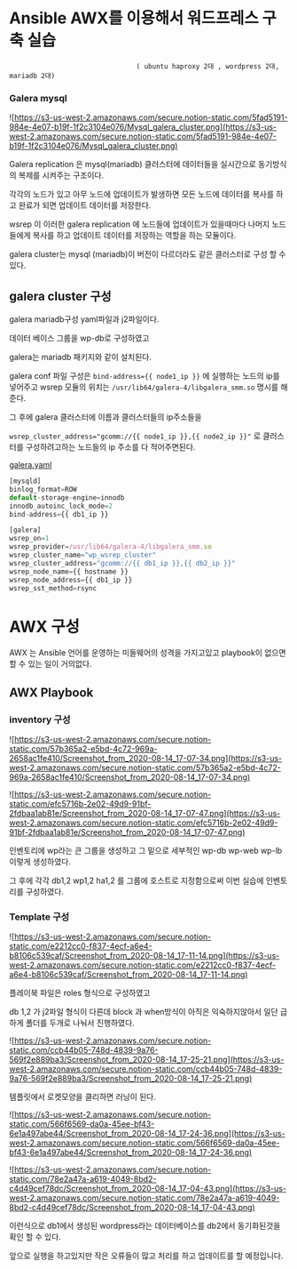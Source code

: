 # Ansible AWX를 이용해서 워드프레스 구축 실습

                                    ( ubuntu haproxy 2대 , wordpress 2대, mariadb 2대) 


### Galera mysql

![https://s3-us-west-2.amazonaws.com/secure.notion-static.com/5fad5191-984e-4e07-b19f-1f2c3104e076/Mysql_galera_cluster.png](https://s3-us-west-2.amazonaws.com/secure.notion-static.com/5fad5191-984e-4e07-b19f-1f2c3104e076/Mysql_galera_cluster.png)

Galera replication 은 mysql(mariadb) 클러스터에 데이터들을 실시간으로 동기방식의 복제를 시켜주는 구조이다.

각각의 노드가 있고 아무 노드에 업데이트가 발생하면 모든 노드에 데이터를 복사를 하고 완료가 되면 업데이트 데이터를 저장한다.

wsrep 이 이러한 galera replication 에 노드들에 업데이트가 있을때마다 나머지 노드들에게 복사를 하고 업데이트 데이터를 저장하는 역할을 하는 모듈이다. 

galera cluster는 mysql (mariadb)이 버전이 다르더라도 같은 클러스터로 구성 할 수 있다.

## galera cluster 구성

galera mariadb구성 yaml파일과 j2파일이다.

데이터 베이스 그룹을 wp-db로 구성하였고 

galera는 mariadb 패키지와 같이 설치된다.

galera conf 파일 구성은  `bind-address={{ node1_ip }}` 에 실행하는 노드의 ip를 넣어주고  wsrep 모듈의 위치는 `/usr/lib64/galera-4/libgalera_smm.so` 명시를 해준다.

그 후에 galera 클러스터에 이름과 클러스터들의 ip주소들을 

`wsrep_cluster_address="gcomm://{{ node1_ip }},{{ node2_ip }}"` 로 클러스터를 구성하려고하는 노드들의 ip 주소를 다 적어주면된다.

[galera.yaml](https://s3-us-west-2.amazonaws.com/secure.notion-static.com/05f04c49-7742-43c8-bca5-e89b36f1608a/galera.yaml)

```jsx
[mysqld]
binlog_format=ROW
default-storage-engine=innodb
innodb_autoinc_lock_mode=2
bind-address={{ db1_ip }}

[galera]
wsrep_on=1
wsrep_provider=/usr/lib64/galera-4/libgalera_smm.so 
wsrep_cluster_name="wp_wsrep_cluster"
wsrep_cluster_address="gcomm://{{ db1_ip }},{{ db2_ip }}"
wsrep_node_name={{ hostname }}
wsrep_node_address={{ db1_ip }}
wsrep_sst_method=rsync
```

# AWX 구성

AWX 는 Ansible 언어를 운영하는 미들웨어의 성격을 가지고있고 playbook이 없으면 할 수 있는 일이 거의없다.

## AWX Playbook

### inventory 구성

![https://s3-us-west-2.amazonaws.com/secure.notion-static.com/57b365a2-e5bd-4c72-969a-2658ac1fe410/Screenshot_from_2020-08-14_17-07-34.png](https://s3-us-west-2.amazonaws.com/secure.notion-static.com/57b365a2-e5bd-4c72-969a-2658ac1fe410/Screenshot_from_2020-08-14_17-07-34.png)

![https://s3-us-west-2.amazonaws.com/secure.notion-static.com/efc5716b-2e02-49d9-91bf-2fdbaa1ab81e/Screenshot_from_2020-08-14_17-07-47.png](https://s3-us-west-2.amazonaws.com/secure.notion-static.com/efc5716b-2e02-49d9-91bf-2fdbaa1ab81e/Screenshot_from_2020-08-14_17-07-47.png)

인벤토리에 wp라는 큰 그룹을 생성하고 그 밑으로 세부적인 wp-db wp-web wp-lb이렇게 생성하였다.

그 후에 각각 db1,2 wp1,2 ha1,2 를 그룹에 호스트로 지정함으로써 이번 실습에 인벤토리를 구성하였다.

### Template 구성

![https://s3-us-west-2.amazonaws.com/secure.notion-static.com/e2212cc0-f837-4ecf-a6e4-b8106c539caf/Screenshot_from_2020-08-14_17-11-14.png](https://s3-us-west-2.amazonaws.com/secure.notion-static.com/e2212cc0-f837-4ecf-a6e4-b8106c539caf/Screenshot_from_2020-08-14_17-11-14.png)

플레이북 파일은 roles 형식으로 구성하였고 

db 1,2 가  j2파일 형식이 다른데 block 과 when방식이 아직은 익숙하지않아서 일단 급하게 폴더를 두개로 나눠서 진행하였다.

![https://s3-us-west-2.amazonaws.com/secure.notion-static.com/ccb44b05-748d-4839-9a76-569f2e889ba3/Screenshot_from_2020-08-14_17-25-21.png](https://s3-us-west-2.amazonaws.com/secure.notion-static.com/ccb44b05-748d-4839-9a76-569f2e889ba3/Screenshot_from_2020-08-14_17-25-21.png)

템플릿에서 로켓모양을 클리하면 러닝이 된다.

![https://s3-us-west-2.amazonaws.com/secure.notion-static.com/566f6569-da0a-45ee-bf43-6e1a497abe44/Screenshot_from_2020-08-14_17-24-36.png](https://s3-us-west-2.amazonaws.com/secure.notion-static.com/566f6569-da0a-45ee-bf43-6e1a497abe44/Screenshot_from_2020-08-14_17-24-36.png)

![https://s3-us-west-2.amazonaws.com/secure.notion-static.com/78e2a47a-a619-4049-8bd2-c4d49cef78dc/Screenshot_from_2020-08-14_17-04-43.png](https://s3-us-west-2.amazonaws.com/secure.notion-static.com/78e2a47a-a619-4049-8bd2-c4d49cef78dc/Screenshot_from_2020-08-14_17-04-43.png)

이런식으로 db1에서 생성된 wordpress라는 데이터베이스를 db2에서 동기화된것을 확인 할 수 있다.

앞으로 실행을 하고있지만 작은 오류들이 많고 처리를 하고 업데이트를 할 예정입니다.
